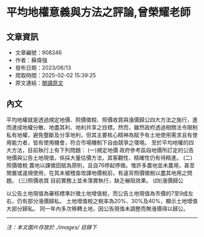 # 平均地權意義與方法之評論,曾榮耀老師

## 文章資訊
- 文章編號：908246
- 作者：蘇偉強
- 發布日期：2023/06/13
- 爬取時間：2025-02-02 15:39:25
- 原文連結：[閱讀原文](https://real-estate.get.com.tw/Columns/detail.aspx?no=908246)

## 內文
平均地權就是透過規定地價、照價徵稅、照價收買與漲價歸公四大方法之施行，進而達成地權分散、地盡其利、地利共享之目標。然而，雖然政府透過相關法令限制私有地權，避免壟斷及分享地利，但其主要核心精神為賦予有土地使用需求且有使用能力者，皆有使用機會，符合市場機制下自由競爭之環境。
至於平均地權的四大方法，目前執行上有下列問題：
 (一)規定地價
政府參考區段地價所訂定的公告地價與公告土地現值，係採大量估價方法，其客觀性、精確性仍有待精進。
 (二)照價徵稅
農地以課徵田賦為原則，且自76停起停徵。惟許多農地並未農用，甚至閒置或違規使用，在其未被稽查改課地價稅前，有違背照價徵稅以盡其地用之問題。
 (三)照價收買
目前實務上並未落實執行，缺乏嚇阻效果。
 (四)漲價歸公

以公告土地現值為審核標準計徵土地增值稅，而公告土地現值為市價的7至9成左右，仍有部分漲價歸私。
土地增值稅之稅率為20%、30%及40%，顯示土地增值大部分歸私。
同一年內多次移轉土地，因公告現值未調整而無漲價得以歸公。

---
*注：本文圖片存放於 ./images/ 目錄下*
